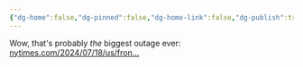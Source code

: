 ```yaml
---
{"dg-home":false,"dg-pinned":false,"dg-home-link":false,"dg-publish":true,"tags":["dgblip"],"disabled rules":["yaml-title","yaml-title-alias","file-name-heading"],"title":"philipp on mastodon @ 2024-07-19","created-date":"2024-07-19T08:09:20","id":112812134282312320,"updated-date":"2025-05-02T08:50:44","dg-path":"blips/112812134282312325.md","permalink":"/blips/112812134282312325/","dgPassFrontmatter":true}
---
```



Wow, that's probably _the_ biggest outage ever:  [nytimes.com/2024/07/18/us/fron…](https://www.nytimes.com/2024/07/18/us/frontier-flights-grounded-microsoft.html)



